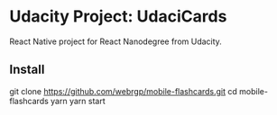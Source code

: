 # Udacity Project: UdaciCards

React Native project for React Nanodegree from Udacity.

## Install

git clone https://github.com/webrgp/mobile-flashcards.git
cd mobile-flashcards
yarn
yarn start